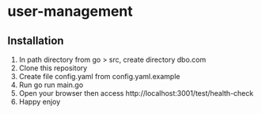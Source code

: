 # user-management

## Installation
1. In path directory from go > src, create directory dbo.com
2. Clone this repository
3. Create file config.yaml from config.yaml.example
5. Run go run main.go
6. Open your browser then access http://localhost:3001/test/health-check
7. Happy enjoy
